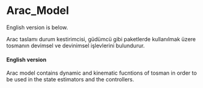 # Arac_Model
English version is below.

Arac taslamı durum kestirimcisi, güdümcü gibi paketlerde kullanılmak üzere tosmanın devimsel ve devinimsel işlevlerini bulundurur.


#### English version

Arac model contains dynamic and kinematic fucntions of tosman in order to be used in
the state estimators and the controllers.
